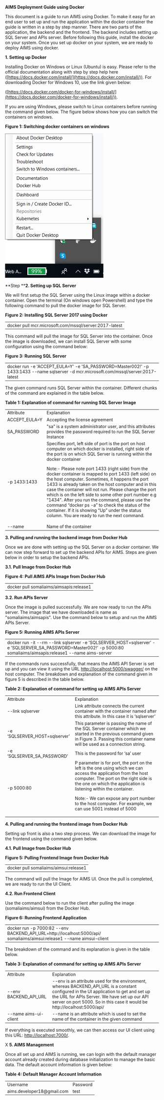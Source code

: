 **AIMS Deployment Guide using Docker**

This document is a guide to run AIMS using Docker. To make it easy for an end user to set up and run the application within the docker container the guide is written in a step by step manner. There are two parts of the application, the backend and the frontend. The backend includes setting up SQL Server and APIs server. Before following this guide, install the docker on your system. Once you set up docker on your system, we are ready to deploy AIMS using docker.

**1. Setting up Docker**

Installing Docker on Windows or Linux (Ubuntu) is easy. Please refer to the official documentation along with step by step help here ([https://docs.docker.com/install/](https://docs.docker.com/install/)). For downloading Docker for Windows 10, use the link given below:

([https://docs.docker.com/docker-for-windows/install/](https://docs.docker.com/docker-for-windows/install/)).

If you are using Windows, please switch to Linux containers before running the command given below. The figure below shows how you can switch the containers on windows.

**Figure 1: Switching docker containers on windows**

![image alt text](images/image_0.png)

**Step ****2. Setting up SQL Server**

We will first setup the SQL Server using the Linux image within a docker container. Open the terminal (On windows open Powershell) and type the following command to pull the docker image for SQL Server.

**Figure 2: Installing SQL Server 2017 using Docker**

<table>
  <tr>
    <td>docker pull mcr.microsoft.com/mssql/server:2017-latest</td>
  </tr>
</table>


This command will pull the image for SQL Server into the container. Once the image is downloaded, we can install SQL Server with some configuration using the command below:

**Figure 3: Running SQL Server**

<table>
  <tr>
    <td>docker run -e 'ACCEPT_EULA=Y' -e 'SA_PASSWORD=Master002!' -p 1433:1433 --name sqlserver  -d mcr.microsoft.com/mssql/server:2017-latest</td>
  </tr>
</table>


The given command runs SQL Server within the container. Different chunks of the command are explained in the table below.

**Table 1: Explanation of command for running SQL Server Image**

<table>
  <tr>
    <td>Attribute</td>
    <td>Explanation</td>
  </tr>
  <tr>
    <td>ACCEPT_EULA=Y</td>
    <td>Accepting the license agreement</td>
  </tr>
  <tr>
    <td>SA_PASSWORD</td>
    <td>"sa" is a system administrator user, and this attributes provides the password required to run the SQL Server Instance </td>
  </tr>
  <tr>
    <td>-p 1433:1433</td>
    <td>Specifies port, left side of port is the port on host computer on which docker is installed, right side of the port is on which SQL Server is running within the docker container

Note:- Please note port 1433 (right side) from the docker container is mapped to port 1433 (left side) on the host computer. Sometimes, it happens the port 1433 is already taken on the host computer and in this case the container will not run. Please change the port which is on the left side to some other port number e.g “1434”. After you run the command, please use the command “docker ps -a” to check the status of the container. If it is showing “Up” under the status column. You are ready to run the next command. </td>
  </tr>
  <tr>
    <td>--name</td>
    <td>Name of the container</td>
  </tr>
</table>


 

**3. Pulling and running the backend image from Docker Hub**

Once we are done with setting up the SQL Server on a docker container. We can now step forward to set up the backend APIs for AIMS. Steps are given below in order to setup the backend APIs.

**3.1. Pull Image from Docker Hub**

**Figure 4: Pull AIMS APIs Image from Docker Hub**

<table>
  <tr>
    <td>docker pull somaliaims/aimsapis:release1</td>
  </tr>
</table>


**3.2. Run APIs Server**

Once the image is pulled successfully. We are now ready to run the APIs server. The image that we have downloaded is name as "somaliaims/aimsapis". Use the command below to setup and run the AIMS APIs Server.

**Figure 5: Running AIMS APIs Server**

<table>
  <tr>
    <td>docker run -it --rm --link sqlserver -e 'SQLSERVER_HOST=sqlserver' -e 'SQLSERVER_SA_PASSWORD=Master002!' -p 5000:80 somaliaims/aimsapis:release1 --name aims-server</td>
  </tr>
</table>


If the commands runs successfully, that means the AIMS API Server is set up and you can view it using the URL [http://localhost:](http://localhost:5000/swagger/)[5000](http://localhost:5000/swagger/)[/swagger/](http://localhost:5000/swagger/)  on the host computer. The breakdown and explanation of the command given in figure 5 is described in the table below.

**Table 2: Explanation of command for setting up AIMS APIs Server**

<table>
  <tr>
    <td>Attribute</td>
    <td>Explanation</td>
  </tr>
  <tr>
    <td>--link sqlserver</td>
    <td>Link attribute connects the current container with the container named after this attribute. In this case it is ‘sqlserver’</td>
  </tr>
  <tr>
    <td>-e ‘SQLSERVER_HOST=sqlserver’</td>
    <td>This parameter is passing the name of the SQL Server container which we started in the previous command given in Figure 3. Passing this container name will be used as a connection string.</td>
  </tr>
  <tr>
    <td>-e ‘SQLSERVER_SA_PASSWORD’</td>
    <td>This is the password for ‘sa’ user</td>
  </tr>
  <tr>
    <td>-p 5000:80</td>
    <td>P parameter is for port, the port on the left is the one using which we can access the application from the host computer. The port on the right side is the one on which the application is listening within the container.

Note:- We can expose any port number to the host computer. For example, we can use 5001 instead of 5000 </td>
  </tr>
</table>


 

**4. Pulling and running the frontend image from Docker Hub**

Setting up front is also a two step process. We can download the image for the frontend using the command given below.

**4.1. Pull Image from Docker Hub**

**Figure 5: Pulling Frontend Image from Docker Hub**

<table>
  <tr>
    <td>docker pull somaliaims/aimsui:release1</td>
  </tr>
</table>


The command will pull the Image for AIMS UI. Once the pull is completed, we are ready to run the UI Client.

**4.2. Run Frontend Client**

Use the command below to run the client after pulling the image (somaliaims/aimsui) from the Docker Hub.

**Figure 6: Running Frontend Application**

<table>
  <tr>
    <td>docker run -p 7000:82 --env BACKEND_API_URL=http://localhost:5000/api/  somaliaims/aimsui:release1 --name aimsui-client</td>
  </tr>
</table>


The breakdown of the command and its explanation is given in the table below.

**Table 3: Explanation of command for setting up AIMS APIs Server**

<table>
  <tr>
    <td>Attribute</td>
    <td>Explanation</td>
  </tr>
  <tr>
    <td>--env BACKEND_API_URL</td>
    <td>--env is an attribute used for the environment, whereas BACKEND_API_URL is a constant configured in the UI application to get and set up the URL for APIs Server. We have set up our API server on port 5000. So in this case it would be http://localhost:5000/api/ </td>
  </tr>
  <tr>
    <td>--name aims-ui-client</td>
    <td>--name is an attribute which is used to set the name of the container in the given command</td>
  </tr>
</table>


If everything is executed smoothly, we can then access our UI client using this URL: [http://localhost:7000/](http://localhost:7000/).

X **5. AIMS Management**

Once all set up and AIMS is running, we can login with the default manager account already created during database initialization to manage the basic data. The default account information is given below:

**Table 4: Default Manager Account Information**

<table>
  <tr>
    <td>Username</td>
    <td>Password</td>
  </tr>
  <tr>
    <td>aims.developer18@gmail.com</td>
    <td>test</td>
  </tr>
</table>
